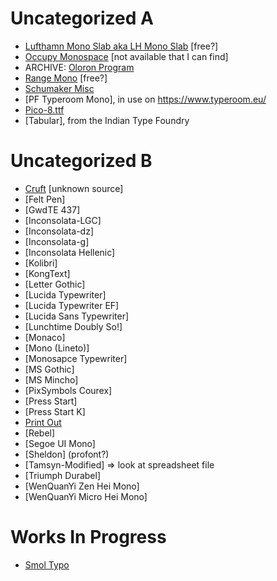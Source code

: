 # Uncategorized A

-   [Lufthamn Mono Slab aka LH Mono Slab](https://coliss.com/articles/freebies/freebies-font-by-lufthamn-studio.html) [free?]
-   [Occupy Monospace](https://typolitic.com/occupy-monospace/) [not available that I can find]
-   ARCHIVE: [Oloron Program](https://web.archive.org/web/20230609014333/http://www.fontmenu.com/site/_program.html)
-   [Range Mono](https://www.monolithfoundry.com/fonts/range-mono) [free?]
-   [Schumaker Misc](https://gitlab.freedesktop.org/xorg/font/schumacher-misc)
-   [PF Typeroom Mono], in use on https://www.typeroom.eu/
-   [Pico-8.ttf](https://www.lexaloffle.com/bbs/?tid=3760)
-   [Tabular], from the Indian Type Foundry

# Uncategorized B

-   [Cruft]() [unknown source]
-   [Felt Pen]
-   [GwdTE 437]
-   [Inconsolata-LGC]
-   [Inconsolata-dz]
-   [Inconsolata-g]
-   [Inconsolata Hellenic]
-   [Kolibri]
-   [KongText]
-   [Letter Gothic]
-   [Lucida Typewriter]
-   [Lucida Typewriter EF]
-   [Lucida Sans Typewriter]
-   [Lunchtime Doubly So!]
-   [Monaco]
-   [Mono (Lineto)]
-   [Monosapce Typewriter]
-   [MS Gothic]
-   [MS Mincho]
-   [PixSymbols Courex]
-   [Press Start]
-   [Press Start K]
-   [Print Out](https://www.cs.princeton.edu/~bwk/202/)
-   [Rebel]
-   [Segoe UI Mono]
-   [Sheldon] (profont?)
-   [Tamsyn-Modified] => look at spreadsheet file
-   [Triumph Durabel]
-   [WenQuanYi Zen Hei Mono]
-   [WenQuanYi Micro Hei Mono]

# Works In Progress

-   [Smol Typo](https://old.reddit.com/r/typography/comments/1f2qpdq/my_first_font_a_family_pack_smol_typo_font/)

<!-- ** For Emacs ** -->
<!-- Local Variables: -->
<!-- fill-column: 132 -->
<!-- End: -->
